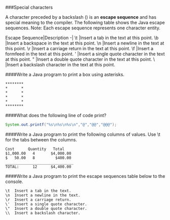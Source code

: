 <!--djw: done -->
###Special characters

A character preceded by a backslash (\) is an **escape sequence** and has special meaning to the compiler. The following table shows the Java escape sequences. 
Note: Each escape sequence represents one character entity. 

Escape Sequence|Description
-|
\t	|Insert a tab in the text at this point.
\b	|Insert a backspace in the text at this point.
\n	|Insert a newline in the text at this point.
\r	|Insert a carriage return in the text at this point.
\f	|Insert a formfeed in the text at this point.
\'	|Insert a single quote character in the text at this point.
\"	|Insert a double quote character in the text at this point.
\\	|Insert a backslash character in the text at this point.


####Write a Java program to print a box using asterisks.

```
********
*      *
*      *
*      *
*      *
********
```

<!--
djw: removed this section to print a cat
####Write a Java program to print a picture of my cat:
```java
  |\_/|       
 / @ @ \      
( > º < )     
 `>>x<<´     
 /  O  \       
```
####What does the following print?
```java
System.out.print("*");
System.out.println("***");
System.out.print("****");
System.out.println("*");
```
-->
####What does the following line of code print?
```java
System.out.printf("%s\n%s\n%s\n","@","@@","@@@");
```

####Write a Java program to print the following columns of values. Use \t for the tabs between the columns.
```
Cost      Quantity   Total
$1,000.00   4       $4,000.00
$   50.00   8         $400.00
______________________________
TOTAL:      12      $4,400.00
```

####Write a Java program to print the escape sequences table below to the console.
```
\t	Insert a tab in the text.
\n	Insert a newline in the text.
\r	Insert a carriage return.
\'	Insert a single quote character.
\"	Insert a double quote character.
\\	Insert a backslash character.
```

